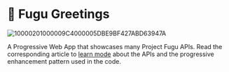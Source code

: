 # 🐡 Fugu Greetings

![10000201000009C4000005DBE9BF427ABD63947A](https://user-images.githubusercontent.com/145676/84880292-a34f1380-b08c-11ea-8052-89c77f44d19f.png)

A Progressive Web App that showcases many Project Fugu APIs.
Read the corresponding article to
[learn mode](https://deploy-preview-3178--web-dev-staging.netlify.app/progressively-enhance-your-pwa/)
about the APIs and the progressive enhancement pattern used in the code.
